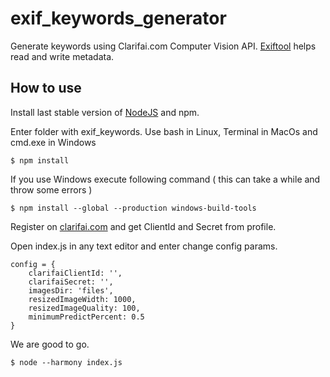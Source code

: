 # exif_keywords_generator
Generate keywords using Clarifai.com Computer Vision API. [Еxiftool](http://www.sno.phy.queensu.ca/~phil/exiftool/) helps read and write metadata.

## How to use
Install last stable version of [NodeJS](https://nodejs.org) and npm.

Enter folder with exif_keywords. Use bash in Linux, Terminal in MacOs and cmd.exe in Windows
```
$ npm install
```
If you use Windows execute following command ( this can take a while and throw some errors )
```
$ npm install --global --production windows-build-tools
```
Register on [clarifai.com](https://clarifai.com) and get ClientId and Secret from profile.

Open index.js in any text editor and enter change config params.
```
config = {
    clarifaiClientId: '',
    clarifaiSecret: '',
    imagesDir: 'files',
    resizedImageWidth: 1000,
    resizedImageQuality: 100,
    minimumPredictPercent: 0.5
}
```
We are good to go.
```
$ node --harmony index.js
```